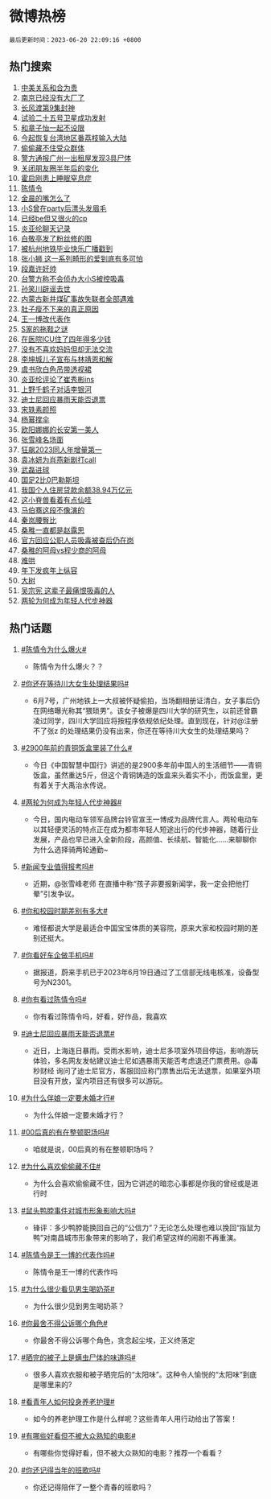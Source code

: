 # 微博热榜

`最后更新时间：2023-06-20 22:09:16 +0800`

## 热门搜索

1. [中美关系和合为贵](https://m.weibo.cn/search?containerid=100103type%3D1%26t%3D10%26q%3D%23%E4%B8%AD%E7%BE%8E%E5%85%B3%E7%B3%BB%E5%92%8C%E5%90%88%E4%B8%BA%E8%B4%B5%23&stream_entry_id=51&isnewpage=1&extparam=seat%3D1%26stream_entry_id%3D51%26c_type%3D51%26dgr%3D0%26pos%3D0%26cate%3D10103%26filter_type%3Drealtimehot%26display_time%3D1687270155%26pre_seqid%3D1687270155476027219129&luicode=10000011&lfid=106003type%253D25%2526t%253D3%2526disable_hot%253D1%2526filter_type%253Drealtimehot)
1. [南京已经没有大厂了](https://m.weibo.cn/search?containerid=100103type%3D1%26t%3D10%26q%3D%E5%8D%97%E4%BA%AC%E5%B7%B2%E7%BB%8F%E6%B2%A1%E6%9C%89%E5%A4%A7%E5%8E%82%E4%BA%86&stream_entry_id=31&isnewpage=1&extparam=seat%3D1%26dgr%3D0%26filter_type%3Drealtimehot%26lcate%3D5001%26stream_entry_id%3D31%26realpos%3D1%26q%3D%25E5%258D%2597%25E4%25BA%25AC%25E5%25B7%25B2%25E7%25BB%258F%25E6%25B2%25A1%25E6%259C%2589%25E5%25A4%25A7%25E5%258E%2582%25E4%25BA%2586%26flag%3D1%26c_type%3D31%26cate%3D5001%26pos%3D0%26band_rank%3D1%26display_time%3D1687270155%26pre_seqid%3D1687270155476027219129&luicode=10000011&lfid=106003type%253D25%2526t%253D3%2526disable_hot%253D1%2526filter_type%253Drealtimehot)
1. [长风渡第9集封神](https://m.weibo.cn/search?containerid=100103type%3D1%26t%3D10%26q%3D%23%E9%95%BF%E9%A3%8E%E6%B8%A1%E7%AC%AC9%E9%9B%86%E5%B0%81%E7%A5%9E%23&stream_entry_id=31&isnewpage=1&extparam=seat%3D1%26dgr%3D0%26filter_type%3Drealtimehot%26lcate%3D5001%26stream_entry_id%3D31%26realpos%3D2%26q%3D%2523%25E9%2595%25BF%25E9%25A3%258E%25E6%25B8%25A1%25E7%25AC%25AC9%25E9%259B%2586%25E5%25B0%2581%25E7%25A5%259E%2523%26flag%3D1%26c_type%3D31%26cate%3D5001%26pos%3D1%26band_rank%3D2%26display_time%3D1687270155%26pre_seqid%3D1687270155476027219129&luicode=10000011&lfid=106003type%253D25%2526t%253D3%2526disable_hot%253D1%2526filter_type%253Drealtimehot)
1. [试验二十五号卫星成功发射](https://m.weibo.cn/search?containerid=100103type%3D1%26t%3D10%26q%3D%23%E8%AF%95%E9%AA%8C%E4%BA%8C%E5%8D%81%E4%BA%94%E5%8F%B7%E5%8D%AB%E6%98%9F%E6%88%90%E5%8A%9F%E5%8F%91%E5%B0%84%23&stream_entry_id=31&isnewpage=1&extparam=seat%3D1%26dgr%3D0%26filter_type%3Drealtimehot%26lcate%3D5001%26stream_entry_id%3D31%26realpos%3D3%26q%3D%2523%25E8%25AF%2595%25E9%25AA%258C%25E4%25BA%258C%25E5%258D%2581%25E4%25BA%2594%25E5%258F%25B7%25E5%258D%25AB%25E6%2598%259F%25E6%2588%2590%25E5%258A%259F%25E5%258F%2591%25E5%25B0%2584%2523%26flag%3D0%26c_type%3D31%26cate%3D5001%26pos%3D2%26band_rank%3D3%26display_time%3D1687270155%26pre_seqid%3D1687270155476027219129&luicode=10000011&lfid=106003type%253D25%2526t%253D3%2526disable_hot%253D1%2526filter_type%253Drealtimehot)
1. [和章子怡一起不设限](https://m.weibo.cn/search?containerid=100103type%3D1%26t%3D10%26q%3D%23%E5%92%8C%E7%AB%A0%E5%AD%90%E6%80%A1%E4%B8%80%E8%B5%B7%E4%B8%8D%E8%AE%BE%E9%99%90%23&stream_entry_id=31&isnewpage=1&extparam=seat%3D1%26adid%3D193575%26lcate%3D5001%26topic_ad%3D1%26stream_entry_id%3D31%26filter_type%3Drealtimehot%26q%3D%2523%25E5%2592%258C%25E7%25AB%25A0%25E5%25AD%2590%25E6%2580%25A1%25E4%25B8%2580%25E8%25B5%25B7%25E4%25B8%258D%25E8%25AE%25BE%25E9%2599%2590%2523%26dgr%3D0%26c_type%3D31%26is_ad_pos%3D1%26cate%3D5001%26pos%3D3%26band_rank%3D4%26display_time%3D1687270155%26pre_seqid%3D1687270155476027219129&luicode=10000011&lfid=106003type%253D25%2526t%253D3%2526disable_hot%253D1%2526filter_type%253Drealtimehot)
1. [今起恢复台湾地区番荔枝输入大陆](https://m.weibo.cn/search?containerid=100103type%3D1%26t%3D10%26q%3D%23%E4%BB%8A%E8%B5%B7%E6%81%A2%E5%A4%8D%E5%8F%B0%E6%B9%BE%E5%9C%B0%E5%8C%BA%E7%95%AA%E8%8D%94%E6%9E%9D%E8%BE%93%E5%85%A5%E5%A4%A7%E9%99%86%23&stream_entry_id=31&isnewpage=1&extparam=seat%3D1%26dgr%3D0%26filter_type%3Drealtimehot%26lcate%3D5001%26stream_entry_id%3D31%26realpos%3D4%26q%3D%2523%25E4%25BB%258A%25E8%25B5%25B7%25E6%2581%25A2%25E5%25A4%258D%25E5%258F%25B0%25E6%25B9%25BE%25E5%259C%25B0%25E5%258C%25BA%25E7%2595%25AA%25E8%258D%2594%25E6%259E%259D%25E8%25BE%2593%25E5%2585%25A5%25E5%25A4%25A7%25E9%2599%2586%2523%26flag%3D2%26c_type%3D31%26cate%3D5001%26pos%3D4%26band_rank%3D4%26display_time%3D1687270155%26pre_seqid%3D1687270155476027219129&luicode=10000011&lfid=106003type%253D25%2526t%253D3%2526disable_hot%253D1%2526filter_type%253Drealtimehot)
1. [偷偷藏不住受众群体](https://m.weibo.cn/search?containerid=100103type%3D1%26t%3D10%26q%3D%23%E5%81%B7%E5%81%B7%E8%97%8F%E4%B8%8D%E4%BD%8F%E5%8F%97%E4%BC%97%E7%BE%A4%E4%BD%93%23&stream_entry_id=31&isnewpage=1&extparam=seat%3D1%26dgr%3D0%26filter_type%3Drealtimehot%26lcate%3D5001%26stream_entry_id%3D31%26realpos%3D5%26q%3D%2523%25E5%2581%25B7%25E5%2581%25B7%25E8%2597%258F%25E4%25B8%258D%25E4%25BD%258F%25E5%258F%2597%25E4%25BC%2597%25E7%25BE%25A4%25E4%25BD%2593%2523%26flag%3D2%26c_type%3D31%26cate%3D5001%26pos%3D5%26band_rank%3D5%26display_time%3D1687270155%26pre_seqid%3D1687270155476027219129&luicode=10000011&lfid=106003type%253D25%2526t%253D3%2526disable_hot%253D1%2526filter_type%253Drealtimehot)
1. [警方通报广州一出租屋发现3具尸体](https://m.weibo.cn/search?containerid=100103type%3D1%26t%3D10%26q%3D%23%E8%AD%A6%E6%96%B9%E9%80%9A%E6%8A%A5%E5%B9%BF%E5%B7%9E%E4%B8%80%E5%87%BA%E7%A7%9F%E5%B1%8B%E5%8F%91%E7%8E%B03%E5%85%B7%E5%B0%B8%E4%BD%93%23&stream_entry_id=31&isnewpage=1&extparam=seat%3D1%26dgr%3D0%26filter_type%3Drealtimehot%26lcate%3D5001%26stream_entry_id%3D31%26realpos%3D6%26q%3D%2523%25E8%25AD%25A6%25E6%2596%25B9%25E9%2580%259A%25E6%258A%25A5%25E5%25B9%25BF%25E5%25B7%259E%25E4%25B8%2580%25E5%2587%25BA%25E7%25A7%259F%25E5%25B1%258B%25E5%258F%2591%25E7%258E%25B03%25E5%2585%25B7%25E5%25B0%25B8%25E4%25BD%2593%2523%26flag%3D1%26c_type%3D31%26cate%3D5001%26pos%3D6%26band_rank%3D6%26display_time%3D1687270155%26pre_seqid%3D1687270155476027219129&luicode=10000011&lfid=106003type%253D25%2526t%253D3%2526disable_hot%253D1%2526filter_type%253Drealtimehot)
1. [关闭朋友圈半年后的变化](https://m.weibo.cn/search?containerid=100103type%3D1%26t%3D10%26q%3D%23%E5%85%B3%E9%97%AD%E6%9C%8B%E5%8F%8B%E5%9C%88%E5%8D%8A%E5%B9%B4%E5%90%8E%E7%9A%84%E5%8F%98%E5%8C%96%23&stream_entry_id=31&isnewpage=1&extparam=seat%3D1%26dgr%3D0%26filter_type%3Drealtimehot%26lcate%3D5001%26stream_entry_id%3D31%26realpos%3D7%26q%3D%2523%25E5%2585%25B3%25E9%2597%25AD%25E6%259C%258B%25E5%258F%258B%25E5%259C%2588%25E5%258D%258A%25E5%25B9%25B4%25E5%2590%258E%25E7%259A%2584%25E5%258F%2598%25E5%258C%2596%2523%26flag%3D2%26c_type%3D31%26cate%3D5001%26pos%3D7%26band_rank%3D7%26display_time%3D1687270155%26pre_seqid%3D1687270155476027219129&luicode=10000011&lfid=106003type%253D25%2526t%253D3%2526disable_hot%253D1%2526filter_type%253Drealtimehot)
1. [霍启刚患上睡眠窒息症](https://m.weibo.cn/search?containerid=100103type%3D1%26t%3D10%26q%3D%23%E9%9C%8D%E5%90%AF%E5%88%9A%E6%82%A3%E4%B8%8A%E7%9D%A1%E7%9C%A0%E7%AA%92%E6%81%AF%E7%97%87%23&stream_entry_id=31&isnewpage=1&extparam=seat%3D1%26dgr%3D0%26filter_type%3Drealtimehot%26lcate%3D5001%26stream_entry_id%3D31%26realpos%3D8%26q%3D%2523%25E9%259C%258D%25E5%2590%25AF%25E5%2588%259A%25E6%2582%25A3%25E4%25B8%258A%25E7%259D%25A1%25E7%259C%25A0%25E7%25AA%2592%25E6%2581%25AF%25E7%2597%2587%2523%26flag%3D2%26c_type%3D31%26cate%3D5001%26pos%3D8%26band_rank%3D8%26display_time%3D1687270155%26pre_seqid%3D1687270155476027219129&luicode=10000011&lfid=106003type%253D25%2526t%253D3%2526disable_hot%253D1%2526filter_type%253Drealtimehot)
1. [陈情令](https://m.weibo.cn/search?containerid=100103type%3D1%26t%3D10%26q%3D%E9%99%88%E6%83%85%E4%BB%A4&stream_entry_id=31&isnewpage=1&extparam=seat%3D1%26dgr%3D0%26filter_type%3Drealtimehot%26lcate%3D5001%26stream_entry_id%3D31%26realpos%3D9%26q%3D%25E9%2599%2588%25E6%2583%2585%25E4%25BB%25A4%26flag%3D16%26c_type%3D31%26cate%3D5001%26pos%3D9%26band_rank%3D9%26display_time%3D1687270155%26pre_seqid%3D1687270155476027219129&luicode=10000011&lfid=106003type%253D25%2526t%253D3%2526disable_hot%253D1%2526filter_type%253Drealtimehot)
1. [金晨的嘴怎么了](https://m.weibo.cn/search?containerid=100103type%3D1%26t%3D10%26q%3D%23%E9%87%91%E6%99%A8%E7%9A%84%E5%98%B4%E6%80%8E%E4%B9%88%E4%BA%86%23&stream_entry_id=31&isnewpage=1&extparam=seat%3D1%26dgr%3D0%26filter_type%3Drealtimehot%26lcate%3D5001%26stream_entry_id%3D31%26realpos%3D10%26q%3D%2523%25E9%2587%2591%25E6%2599%25A8%25E7%259A%2584%25E5%2598%25B4%25E6%2580%258E%25E4%25B9%2588%25E4%25BA%2586%2523%26flag%3D0%26c_type%3D31%26cate%3D5001%26pos%3D10%26band_rank%3D10%26display_time%3D1687270155%26pre_seqid%3D1687270155476027219129&luicode=10000011&lfid=106003type%253D25%2526t%253D3%2526disable_hot%253D1%2526filter_type%253Drealtimehot)
1. [小S曾在party后漂头发眉毛](https://m.weibo.cn/search?containerid=100103type%3D1%26t%3D10%26q%3D%23%E5%B0%8FS%E6%9B%BE%E5%9C%A8party%E5%90%8E%E6%BC%82%E5%A4%B4%E5%8F%91%E7%9C%89%E6%AF%9B%23&stream_entry_id=31&isnewpage=1&extparam=seat%3D1%26dgr%3D0%26filter_type%3Drealtimehot%26lcate%3D5001%26stream_entry_id%3D31%26realpos%3D11%26q%3D%2523%25E5%25B0%258FS%25E6%259B%25BE%25E5%259C%25A8party%25E5%2590%258E%25E6%25BC%2582%25E5%25A4%25B4%25E5%258F%2591%25E7%259C%2589%25E6%25AF%259B%2523%26flag%3D2%26c_type%3D31%26cate%3D5001%26pos%3D11%26band_rank%3D11%26display_time%3D1687270155%26pre_seqid%3D1687270155476027219129&luicode=10000011&lfid=106003type%253D25%2526t%253D3%2526disable_hot%253D1%2526filter_type%253Drealtimehot)
1. [已经be但又很火的cp](https://m.weibo.cn/search?containerid=100103type%3D1%26t%3D10%26q%3D%23%E5%B7%B2%E7%BB%8Fbe%E4%BD%86%E5%8F%88%E5%BE%88%E7%81%AB%E7%9A%84cp%23&stream_entry_id=31&isnewpage=1&extparam=seat%3D1%26dgr%3D0%26filter_type%3Drealtimehot%26lcate%3D5001%26stream_entry_id%3D31%26realpos%3D12%26q%3D%2523%25E5%25B7%25B2%25E7%25BB%258Fbe%25E4%25BD%2586%25E5%258F%2588%25E5%25BE%2588%25E7%2581%25AB%25E7%259A%2584cp%2523%26flag%3D2%26c_type%3D31%26cate%3D5001%26pos%3D12%26band_rank%3D12%26display_time%3D1687270155%26pre_seqid%3D1687270155476027219129&luicode=10000011&lfid=106003type%253D25%2526t%253D3%2526disable_hot%253D1%2526filter_type%253Drealtimehot)
1. [炎亚纶聊天记录](https://m.weibo.cn/search?containerid=100103type%3D1%26t%3D10%26q%3D%23%E7%82%8E%E4%BA%9A%E7%BA%B6%E8%81%8A%E5%A4%A9%E8%AE%B0%E5%BD%95%23&stream_entry_id=31&isnewpage=1&extparam=seat%3D1%26dgr%3D0%26filter_type%3Drealtimehot%26lcate%3D5001%26stream_entry_id%3D31%26realpos%3D13%26q%3D%2523%25E7%2582%258E%25E4%25BA%259A%25E7%25BA%25B6%25E8%2581%258A%25E5%25A4%25A9%25E8%25AE%25B0%25E5%25BD%2595%2523%26flag%3D0%26c_type%3D31%26cate%3D5001%26pos%3D13%26band_rank%3D13%26display_time%3D1687270155%26pre_seqid%3D1687270155476027219129&luicode=10000011&lfid=106003type%253D25%2526t%253D3%2526disable_hot%253D1%2526filter_type%253Drealtimehot)
1. [白敬亭发了粉丝修的图](https://m.weibo.cn/search?containerid=100103type%3D1%26t%3D10%26q%3D%23%E7%99%BD%E6%95%AC%E4%BA%AD%E5%8F%91%E4%BA%86%E7%B2%89%E4%B8%9D%E4%BF%AE%E7%9A%84%E5%9B%BE%23&stream_entry_id=31&isnewpage=1&extparam=seat%3D1%26dgr%3D0%26filter_type%3Drealtimehot%26lcate%3D5001%26stream_entry_id%3D31%26realpos%3D14%26q%3D%2523%25E7%2599%25BD%25E6%2595%25AC%25E4%25BA%25AD%25E5%258F%2591%25E4%25BA%2586%25E7%25B2%2589%25E4%25B8%259D%25E4%25BF%25AE%25E7%259A%2584%25E5%259B%25BE%2523%26flag%3D1%26c_type%3D31%26cate%3D5001%26pos%3D14%26band_rank%3D14%26display_time%3D1687270155%26pre_seqid%3D1687270155476027219129&luicode=10000011&lfid=106003type%253D25%2526t%253D3%2526disable_hot%253D1%2526filter_type%253Drealtimehot)
1. [被杭州地铁毕业快乐广播戳到](https://m.weibo.cn/search?containerid=100103type%3D1%26t%3D10%26q%3D%23%E8%A2%AB%E6%9D%AD%E5%B7%9E%E5%9C%B0%E9%93%81%E6%AF%95%E4%B8%9A%E5%BF%AB%E4%B9%90%E5%B9%BF%E6%92%AD%E6%88%B3%E5%88%B0%23&stream_entry_id=31&isnewpage=1&extparam=seat%3D1%26lcate%3D5001%26dgr%3D0%26stream_entry_id%3D31%26filter_type%3Drealtimehot%26q%3D%2523%25E8%25A2%25AB%25E6%259D%25AD%25E5%25B7%259E%25E5%259C%25B0%25E9%2593%2581%25E6%25AF%2595%25E4%25B8%259A%25E5%25BF%25AB%25E4%25B9%2590%25E5%25B9%25BF%25E6%2592%25AD%25E6%2588%25B3%25E5%2588%25B0%2523%26adid%3D194003%26pos%3D15%26c_type%3D31%26realpos%3D15%26flag%3D1%26cate%3D5001%26band_rank%3D15%26display_time%3D1687270155%26pre_seqid%3D1687270155476027219129&luicode=10000011&lfid=106003type%253D25%2526t%253D3%2526disable_hot%253D1%2526filter_type%253Drealtimehot)
1. [张小狮 这一系列畸形的爱到底有多可怕](https://m.weibo.cn/search?containerid=100103type%3D1%26t%3D10%26q%3D%E5%BC%A0%E5%B0%8F%E7%8B%AE+%E8%BF%99%E4%B8%80%E7%B3%BB%E5%88%97%E7%95%B8%E5%BD%A2%E7%9A%84%E7%88%B1%E5%88%B0%E5%BA%95%E6%9C%89%E5%A4%9A%E5%8F%AF%E6%80%95&stream_entry_id=31&isnewpage=1&extparam=seat%3D1%26dgr%3D0%26filter_type%3Drealtimehot%26lcate%3D5001%26stream_entry_id%3D31%26realpos%3D16%26q%3D%25E5%25BC%25A0%25E5%25B0%258F%25E7%258B%25AE%2520%25E8%25BF%2599%25E4%25B8%2580%25E7%25B3%25BB%25E5%2588%2597%25E7%2595%25B8%25E5%25BD%25A2%25E7%259A%2584%25E7%2588%25B1%25E5%2588%25B0%25E5%25BA%2595%25E6%259C%2589%25E5%25A4%259A%25E5%258F%25AF%25E6%2580%2595%26flag%3D1%26c_type%3D31%26cate%3D5001%26pos%3D16%26band_rank%3D16%26display_time%3D1687270155%26pre_seqid%3D1687270155476027219129&luicode=10000011&lfid=106003type%253D25%2526t%253D3%2526disable_hot%253D1%2526filter_type%253Drealtimehot)
1. [段嘉许好帅](https://m.weibo.cn/search?containerid=100103type%3D1%26t%3D10%26q%3D%E6%AE%B5%E5%98%89%E8%AE%B8%E5%A5%BD%E5%B8%85&stream_entry_id=31&isnewpage=1&extparam=seat%3D1%26dgr%3D0%26filter_type%3Drealtimehot%26lcate%3D5001%26stream_entry_id%3D31%26realpos%3D17%26q%3D%25E6%25AE%25B5%25E5%2598%2589%25E8%25AE%25B8%25E5%25A5%25BD%25E5%25B8%2585%26flag%3D1%26c_type%3D31%26cate%3D5001%26pos%3D17%26band_rank%3D17%26display_time%3D1687270155%26pre_seqid%3D1687270155476027219129&luicode=10000011&lfid=106003type%253D25%2526t%253D3%2526disable_hot%253D1%2526filter_type%253Drealtimehot)
1. [台警方称不会侦办大小S被控吸毒](https://m.weibo.cn/search?containerid=100103type%3D1%26t%3D10%26q%3D%23%E5%8F%B0%E8%AD%A6%E6%96%B9%E7%A7%B0%E4%B8%8D%E4%BC%9A%E4%BE%A6%E5%8A%9E%E5%A4%A7%E5%B0%8FS%E8%A2%AB%E6%8E%A7%E5%90%B8%E6%AF%92%23&stream_entry_id=31&isnewpage=1&extparam=seat%3D1%26dgr%3D0%26filter_type%3Drealtimehot%26lcate%3D5001%26stream_entry_id%3D31%26realpos%3D18%26q%3D%2523%25E5%258F%25B0%25E8%25AD%25A6%25E6%2596%25B9%25E7%25A7%25B0%25E4%25B8%258D%25E4%25BC%259A%25E4%25BE%25A6%25E5%258A%259E%25E5%25A4%25A7%25E5%25B0%258FS%25E8%25A2%25AB%25E6%258E%25A7%25E5%2590%25B8%25E6%25AF%2592%2523%26flag%3D0%26c_type%3D31%26cate%3D5001%26pos%3D18%26band_rank%3D18%26display_time%3D1687270155%26pre_seqid%3D1687270155476027219129&luicode=10000011&lfid=106003type%253D25%2526t%253D3%2526disable_hot%253D1%2526filter_type%253Drealtimehot)
1. [孙笑川辟谣去世](https://m.weibo.cn/search?containerid=100103type%3D1%26t%3D10%26q%3D%23%E5%AD%99%E7%AC%91%E5%B7%9D%E8%BE%9F%E8%B0%A3%E5%8E%BB%E4%B8%96%23&stream_entry_id=31&isnewpage=1&extparam=seat%3D1%26dgr%3D0%26filter_type%3Drealtimehot%26lcate%3D5001%26stream_entry_id%3D31%26realpos%3D19%26q%3D%2523%25E5%25AD%2599%25E7%25AC%2591%25E5%25B7%259D%25E8%25BE%259F%25E8%25B0%25A3%25E5%258E%25BB%25E4%25B8%2596%2523%26flag%3D2%26c_type%3D31%26cate%3D5001%26pos%3D19%26band_rank%3D19%26display_time%3D1687270155%26pre_seqid%3D1687270155476027219129&luicode=10000011&lfid=106003type%253D25%2526t%253D3%2526disable_hot%253D1%2526filter_type%253Drealtimehot)
1. [内蒙古新井煤矿事故失联者全部遇难](https://m.weibo.cn/search?containerid=100103type%3D1%26t%3D10%26q%3D%23%E5%86%85%E8%92%99%E5%8F%A4%E6%96%B0%E4%BA%95%E7%85%A4%E7%9F%BF%E4%BA%8B%E6%95%85%E5%A4%B1%E8%81%94%E8%80%85%E5%85%A8%E9%83%A8%E9%81%87%E9%9A%BE%23&stream_entry_id=31&isnewpage=1&extparam=seat%3D1%26dgr%3D0%26filter_type%3Drealtimehot%26lcate%3D5001%26stream_entry_id%3D31%26realpos%3D20%26q%3D%2523%25E5%2586%2585%25E8%2592%2599%25E5%258F%25A4%25E6%2596%25B0%25E4%25BA%2595%25E7%2585%25A4%25E7%259F%25BF%25E4%25BA%258B%25E6%2595%2585%25E5%25A4%25B1%25E8%2581%2594%25E8%2580%2585%25E5%2585%25A8%25E9%2583%25A8%25E9%2581%2587%25E9%259A%25BE%2523%26flag%3D0%26c_type%3D31%26cate%3D5001%26pos%3D20%26band_rank%3D20%26display_time%3D1687270155%26pre_seqid%3D1687270155476027219129&luicode=10000011&lfid=106003type%253D25%2526t%253D3%2526disable_hot%253D1%2526filter_type%253Drealtimehot)
1. [肚子瘦不下来的真正原因](https://m.weibo.cn/search?containerid=100103type%3D1%26t%3D10%26q%3D%E8%82%9A%E5%AD%90%E7%98%A6%E4%B8%8D%E4%B8%8B%E6%9D%A5%E7%9A%84%E7%9C%9F%E6%AD%A3%E5%8E%9F%E5%9B%A0&stream_entry_id=31&isnewpage=1&extparam=seat%3D1%26dgr%3D0%26filter_type%3Drealtimehot%26lcate%3D5001%26stream_entry_id%3D31%26realpos%3D21%26q%3D%25E8%2582%259A%25E5%25AD%2590%25E7%2598%25A6%25E4%25B8%258D%25E4%25B8%258B%25E6%259D%25A5%25E7%259A%2584%25E7%259C%259F%25E6%25AD%25A3%25E5%258E%259F%25E5%259B%25A0%26flag%3D2%26c_type%3D31%26cate%3D5001%26pos%3D21%26band_rank%3D21%26display_time%3D1687270155%26pre_seqid%3D1687270155476027219129&luicode=10000011&lfid=106003type%253D25%2526t%253D3%2526disable_hot%253D1%2526filter_type%253Drealtimehot)
1. [王一博改代表作](https://m.weibo.cn/search?containerid=100103type%3D1%26t%3D10%26q%3D%23%E7%8E%8B%E4%B8%80%E5%8D%9A%E6%94%B9%E4%BB%A3%E8%A1%A8%E4%BD%9C%23&stream_entry_id=31&isnewpage=1&extparam=seat%3D1%26dgr%3D0%26filter_type%3Drealtimehot%26lcate%3D5001%26stream_entry_id%3D31%26realpos%3D22%26q%3D%2523%25E7%258E%258B%25E4%25B8%2580%25E5%258D%259A%25E6%2594%25B9%25E4%25BB%25A3%25E8%25A1%25A8%25E4%25BD%259C%2523%26flag%3D0%26c_type%3D31%26cate%3D5001%26pos%3D22%26band_rank%3D22%26display_time%3D1687270155%26pre_seqid%3D1687270155476027219129&luicode=10000011&lfid=106003type%253D25%2526t%253D3%2526disable_hot%253D1%2526filter_type%253Drealtimehot)
1. [S家的拖鞋之谜](https://m.weibo.cn/search?containerid=100103type%3D1%26t%3D10%26q%3DS%E5%AE%B6%E7%9A%84%E6%8B%96%E9%9E%8B%E4%B9%8B%E8%B0%9C&stream_entry_id=31&isnewpage=1&extparam=seat%3D1%26dgr%3D0%26filter_type%3Drealtimehot%26lcate%3D5001%26stream_entry_id%3D31%26realpos%3D23%26q%3DS%25E5%25AE%25B6%25E7%259A%2584%25E6%258B%2596%25E9%259E%258B%25E4%25B9%258B%25E8%25B0%259C%26flag%3D0%26c_type%3D31%26cate%3D5001%26pos%3D23%26band_rank%3D23%26display_time%3D1687270155%26pre_seqid%3D1687270155476027219129&luicode=10000011&lfid=106003type%253D25%2526t%253D3%2526disable_hot%253D1%2526filter_type%253Drealtimehot)
1. [在医院ICU住了四年得多少钱](https://m.weibo.cn/search?containerid=100103type%3D1%26t%3D10%26q%3D%E5%9C%A8%E5%8C%BB%E9%99%A2ICU%E4%BD%8F%E4%BA%86%E5%9B%9B%E5%B9%B4%E5%BE%97%E5%A4%9A%E5%B0%91%E9%92%B1&stream_entry_id=31&isnewpage=1&extparam=seat%3D1%26dgr%3D0%26filter_type%3Drealtimehot%26lcate%3D5001%26stream_entry_id%3D31%26realpos%3D24%26q%3D%25E5%259C%25A8%25E5%258C%25BB%25E9%2599%25A2ICU%25E4%25BD%258F%25E4%25BA%2586%25E5%259B%259B%25E5%25B9%25B4%25E5%25BE%2597%25E5%25A4%259A%25E5%25B0%2591%25E9%2592%25B1%26flag%3D0%26c_type%3D31%26cate%3D5001%26pos%3D24%26band_rank%3D24%26display_time%3D1687270155%26pre_seqid%3D1687270155476027219129&luicode=10000011&lfid=106003type%253D25%2526t%253D3%2526disable_hot%253D1%2526filter_type%253Drealtimehot)
1. [没有不喜欢妈妈但却无法交流](https://m.weibo.cn/search?containerid=100103type%3D1%26t%3D10%26q%3D%E6%B2%A1%E6%9C%89%E4%B8%8D%E5%96%9C%E6%AC%A2%E5%A6%88%E5%A6%88%E4%BD%86%E5%8D%B4%E6%97%A0%E6%B3%95%E4%BA%A4%E6%B5%81&stream_entry_id=31&isnewpage=1&extparam=seat%3D1%26dgr%3D0%26filter_type%3Drealtimehot%26lcate%3D5001%26stream_entry_id%3D31%26realpos%3D25%26q%3D%25E6%25B2%25A1%25E6%259C%2589%25E4%25B8%258D%25E5%2596%259C%25E6%25AC%25A2%25E5%25A6%2588%25E5%25A6%2588%25E4%25BD%2586%25E5%258D%25B4%25E6%2597%25A0%25E6%25B3%2595%25E4%25BA%25A4%25E6%25B5%2581%26flag%3D0%26c_type%3D31%26cate%3D5001%26pos%3D25%26band_rank%3D25%26display_time%3D1687270155%26pre_seqid%3D1687270155476027219129&luicode=10000011&lfid=106003type%253D25%2526t%253D3%2526disable_hot%253D1%2526filter_type%253Drealtimehot)
1. [李坤城儿子宣布与林靖恩和解](https://m.weibo.cn/search?containerid=100103type%3D1%26t%3D10%26q%3D%23%E6%9D%8E%E5%9D%A4%E5%9F%8E%E5%84%BF%E5%AD%90%E5%AE%A3%E5%B8%83%E4%B8%8E%E6%9E%97%E9%9D%96%E6%81%A9%E5%92%8C%E8%A7%A3%23&stream_entry_id=31&isnewpage=1&extparam=seat%3D1%26dgr%3D0%26filter_type%3Drealtimehot%26lcate%3D5001%26stream_entry_id%3D31%26realpos%3D26%26q%3D%2523%25E6%259D%258E%25E5%259D%25A4%25E5%259F%258E%25E5%2584%25BF%25E5%25AD%2590%25E5%25AE%25A3%25E5%25B8%2583%25E4%25B8%258E%25E6%259E%2597%25E9%259D%2596%25E6%2581%25A9%25E5%2592%258C%25E8%25A7%25A3%2523%26flag%3D1%26c_type%3D31%26cate%3D5001%26pos%3D26%26band_rank%3D26%26display_time%3D1687270155%26pre_seqid%3D1687270155476027219129&luicode=10000011&lfid=106003type%253D25%2526t%253D3%2526disable_hot%253D1%2526filter_type%253Drealtimehot)
1. [虞书欣白色吊带透视裙](https://m.weibo.cn/search?containerid=100103type%3D1%26t%3D10%26q%3D%23%E8%99%9E%E4%B9%A6%E6%AC%A3%E7%99%BD%E8%89%B2%E5%90%8A%E5%B8%A6%E9%80%8F%E8%A7%86%E8%A3%99%23&stream_entry_id=31&isnewpage=1&extparam=seat%3D1%26dgr%3D0%26filter_type%3Drealtimehot%26lcate%3D5001%26stream_entry_id%3D31%26realpos%3D27%26q%3D%2523%25E8%2599%259E%25E4%25B9%25A6%25E6%25AC%25A3%25E7%2599%25BD%25E8%2589%25B2%25E5%2590%258A%25E5%25B8%25A6%25E9%2580%258F%25E8%25A7%2586%25E8%25A3%2599%2523%26flag%3D1%26c_type%3D31%26cate%3D5001%26pos%3D27%26band_rank%3D27%26display_time%3D1687270155%26pre_seqid%3D1687270155476027219129&luicode=10000011&lfid=106003type%253D25%2526t%253D3%2526disable_hot%253D1%2526filter_type%253Drealtimehot)
1. [炎亚纶评论了崔秀彬ins](https://m.weibo.cn/search?containerid=100103type%3D1%26t%3D10%26q%3D%23%E7%82%8E%E4%BA%9A%E7%BA%B6%E8%AF%84%E8%AE%BA%E4%BA%86%E5%B4%94%E7%A7%80%E5%BD%ACins%23&stream_entry_id=31&isnewpage=1&extparam=seat%3D1%26dgr%3D0%26filter_type%3Drealtimehot%26lcate%3D5001%26stream_entry_id%3D31%26realpos%3D28%26q%3D%2523%25E7%2582%258E%25E4%25BA%259A%25E7%25BA%25B6%25E8%25AF%2584%25E8%25AE%25BA%25E4%25BA%2586%25E5%25B4%2594%25E7%25A7%2580%25E5%25BD%25ACins%2523%26flag%3D0%26c_type%3D31%26cate%3D5001%26pos%3D28%26band_rank%3D28%26display_time%3D1687270155%26pre_seqid%3D1687270155476027219129&luicode=10000011&lfid=106003type%253D25%2526t%253D3%2526disable_hot%253D1%2526filter_type%253Drealtimehot)
1. [上野千鹤子对话李银河](https://m.weibo.cn/search?containerid=100103type%3D1%26t%3D10%26q%3D%23%E4%B8%8A%E9%87%8E%E5%8D%83%E9%B9%A4%E5%AD%90%E5%AF%B9%E8%AF%9D%E6%9D%8E%E9%93%B6%E6%B2%B3%23&stream_entry_id=31&isnewpage=1&extparam=seat%3D1%26dgr%3D0%26filter_type%3Drealtimehot%26lcate%3D5001%26stream_entry_id%3D31%26realpos%3D29%26q%3D%2523%25E4%25B8%258A%25E9%2587%258E%25E5%258D%2583%25E9%25B9%25A4%25E5%25AD%2590%25E5%25AF%25B9%25E8%25AF%259D%25E6%259D%258E%25E9%2593%25B6%25E6%25B2%25B3%2523%26flag%3D1%26c_type%3D31%26cate%3D5001%26pos%3D29%26band_rank%3D29%26display_time%3D1687270155%26pre_seqid%3D1687270155476027219129&luicode=10000011&lfid=106003type%253D25%2526t%253D3%2526disable_hot%253D1%2526filter_type%253Drealtimehot)
1. [迪士尼回应暴雨天能否退票](https://m.weibo.cn/search?containerid=100103type%3D1%26t%3D10%26q%3D%23%E8%BF%AA%E5%A3%AB%E5%B0%BC%E5%9B%9E%E5%BA%94%E6%9A%B4%E9%9B%A8%E5%A4%A9%E8%83%BD%E5%90%A6%E9%80%80%E7%A5%A8%23&stream_entry_id=31&isnewpage=1&extparam=seat%3D1%26dgr%3D0%26filter_type%3Drealtimehot%26lcate%3D5001%26stream_entry_id%3D31%26realpos%3D30%26q%3D%2523%25E8%25BF%25AA%25E5%25A3%25AB%25E5%25B0%25BC%25E5%259B%259E%25E5%25BA%2594%25E6%259A%25B4%25E9%259B%25A8%25E5%25A4%25A9%25E8%2583%25BD%25E5%2590%25A6%25E9%2580%2580%25E7%25A5%25A8%2523%26flag%3D0%26c_type%3D31%26cate%3D5001%26pos%3D30%26band_rank%3D30%26display_time%3D1687270155%26pre_seqid%3D1687270155476027219129&luicode=10000011&lfid=106003type%253D25%2526t%253D3%2526disable_hot%253D1%2526filter_type%253Drealtimehot)
1. [宋轶素颜照](https://m.weibo.cn/search?containerid=100103type%3D1%26t%3D10%26q%3D%23%E5%AE%8B%E8%BD%B6%E7%B4%A0%E9%A2%9C%E7%85%A7%23&stream_entry_id=31&isnewpage=1&extparam=seat%3D1%26dgr%3D0%26filter_type%3Drealtimehot%26lcate%3D5001%26stream_entry_id%3D31%26realpos%3D31%26q%3D%2523%25E5%25AE%258B%25E8%25BD%25B6%25E7%25B4%25A0%25E9%25A2%259C%25E7%2585%25A7%2523%26flag%3D0%26c_type%3D31%26cate%3D5001%26pos%3D31%26band_rank%3D31%26display_time%3D1687270155%26pre_seqid%3D1687270155476027219129&luicode=10000011&lfid=106003type%253D25%2526t%253D3%2526disable_hot%253D1%2526filter_type%253Drealtimehot)
1. [杨幂撑伞](https://m.weibo.cn/search?containerid=100103type%3D1%26t%3D10%26q%3D%23%E6%9D%A8%E5%B9%82%E6%92%91%E4%BC%9E%23&stream_entry_id=31&isnewpage=1&extparam=seat%3D1%26dgr%3D0%26filter_type%3Drealtimehot%26lcate%3D5001%26stream_entry_id%3D31%26realpos%3D32%26q%3D%2523%25E6%259D%25A8%25E5%25B9%2582%25E6%2592%2591%25E4%25BC%259E%2523%26flag%3D0%26c_type%3D31%26cate%3D5001%26pos%3D32%26band_rank%3D32%26display_time%3D1687270155%26pre_seqid%3D1687270155476027219129&luicode=10000011&lfid=106003type%253D25%2526t%253D3%2526disable_hot%253D1%2526filter_type%253Drealtimehot)
1. [欧阳娜娜的长安第一美人](https://m.weibo.cn/search?containerid=100103type%3D1%26t%3D10%26q%3D%23%E6%AC%A7%E9%98%B3%E5%A8%9C%E5%A8%9C%E7%9A%84%E9%95%BF%E5%AE%89%E7%AC%AC%E4%B8%80%E7%BE%8E%E4%BA%BA%23&stream_entry_id=31&isnewpage=1&extparam=seat%3D1%26dgr%3D0%26filter_type%3Drealtimehot%26lcate%3D5001%26stream_entry_id%3D31%26realpos%3D33%26q%3D%2523%25E6%25AC%25A7%25E9%2598%25B3%25E5%25A8%259C%25E5%25A8%259C%25E7%259A%2584%25E9%2595%25BF%25E5%25AE%2589%25E7%25AC%25AC%25E4%25B8%2580%25E7%25BE%258E%25E4%25BA%25BA%2523%26flag%3D0%26c_type%3D31%26cate%3D5001%26pos%3D33%26band_rank%3D33%26display_time%3D1687270155%26pre_seqid%3D1687270155476027219129&luicode=10000011&lfid=106003type%253D25%2526t%253D3%2526disable_hot%253D1%2526filter_type%253Drealtimehot)
1. [张雪峰名场面](https://m.weibo.cn/search?containerid=100103type%3D1%26t%3D10%26q%3D%E5%BC%A0%E9%9B%AA%E5%B3%B0%E5%90%8D%E5%9C%BA%E9%9D%A2&stream_entry_id=31&isnewpage=1&extparam=seat%3D1%26dgr%3D0%26filter_type%3Drealtimehot%26lcate%3D5001%26stream_entry_id%3D31%26realpos%3D34%26q%3D%25E5%25BC%25A0%25E9%259B%25AA%25E5%25B3%25B0%25E5%2590%258D%25E5%259C%25BA%25E9%259D%25A2%26flag%3D0%26c_type%3D31%26cate%3D5001%26pos%3D34%26band_rank%3D34%26display_time%3D1687270155%26pre_seqid%3D1687270155476027219129&luicode=10000011&lfid=106003type%253D25%2526t%253D3%2526disable_hot%253D1%2526filter_type%253Drealtimehot)
1. [狂飙2023同人年增量第一](https://m.weibo.cn/search?containerid=100103type%3D1%26t%3D10%26q%3D%23%E7%8B%82%E9%A3%992023%E5%90%8C%E4%BA%BA%E5%B9%B4%E5%A2%9E%E9%87%8F%E7%AC%AC%E4%B8%80%23&stream_entry_id=31&isnewpage=1&extparam=seat%3D1%26dgr%3D0%26filter_type%3Drealtimehot%26lcate%3D5001%26stream_entry_id%3D31%26realpos%3D35%26q%3D%2523%25E7%258B%2582%25E9%25A3%25992023%25E5%2590%258C%25E4%25BA%25BA%25E5%25B9%25B4%25E5%25A2%259E%25E9%2587%258F%25E7%25AC%25AC%25E4%25B8%2580%2523%26flag%3D1%26c_type%3D31%26cate%3D5001%26pos%3D35%26band_rank%3D35%26display_time%3D1687270155%26pre_seqid%3D1687270155476027219129&luicode=10000011&lfid=106003type%253D25%2526t%253D3%2526disable_hot%253D1%2526filter_type%253Drealtimehot)
1. [袁冰妍为肖燕新剧打call](https://m.weibo.cn/search?containerid=100103type%3D1%26t%3D10%26q%3D%23%E8%A2%81%E5%86%B0%E5%A6%8D%E4%B8%BA%E8%82%96%E7%87%95%E6%96%B0%E5%89%A7%E6%89%93call%23&stream_entry_id=31&isnewpage=1&extparam=seat%3D1%26dgr%3D0%26filter_type%3Drealtimehot%26lcate%3D5001%26stream_entry_id%3D31%26realpos%3D36%26q%3D%2523%25E8%25A2%2581%25E5%2586%25B0%25E5%25A6%258D%25E4%25B8%25BA%25E8%2582%2596%25E7%2587%2595%25E6%2596%25B0%25E5%2589%25A7%25E6%2589%2593call%2523%26flag%3D1%26c_type%3D31%26cate%3D5001%26pos%3D36%26band_rank%3D36%26display_time%3D1687270155%26pre_seqid%3D1687270155476027219129&luicode=10000011&lfid=106003type%253D25%2526t%253D3%2526disable_hot%253D1%2526filter_type%253Drealtimehot)
1. [武磊进球](https://m.weibo.cn/search?containerid=100103type%3D1%26t%3D10%26q%3D%E6%AD%A6%E7%A3%8A%E8%BF%9B%E7%90%83&stream_entry_id=31&isnewpage=1&extparam=seat%3D1%26dgr%3D0%26filter_type%3Drealtimehot%26lcate%3D5001%26stream_entry_id%3D31%26realpos%3D37%26q%3D%25E6%25AD%25A6%25E7%25A3%258A%25E8%25BF%259B%25E7%2590%2583%26flag%3D1%26c_type%3D31%26cate%3D5001%26pos%3D37%26band_rank%3D37%26display_time%3D1687270155%26pre_seqid%3D1687270155476027219129&luicode=10000011&lfid=106003type%253D25%2526t%253D3%2526disable_hot%253D1%2526filter_type%253Drealtimehot)
1. [国足2比0巴勒斯坦](https://m.weibo.cn/search?containerid=100103type%3D1%26t%3D10%26q%3D%23%E5%9B%BD%E8%B6%B32%E6%AF%940%E5%B7%B4%E5%8B%92%E6%96%AF%E5%9D%A6%23&stream_entry_id=31&isnewpage=1&extparam=seat%3D1%26dgr%3D0%26filter_type%3Drealtimehot%26lcate%3D5001%26stream_entry_id%3D31%26realpos%3D38%26q%3D%2523%25E5%259B%25BD%25E8%25B6%25B32%25E6%25AF%25940%25E5%25B7%25B4%25E5%258B%2592%25E6%2596%25AF%25E5%259D%25A6%2523%26flag%3D1%26c_type%3D31%26cate%3D5001%26pos%3D38%26band_rank%3D38%26display_time%3D1687270155%26pre_seqid%3D1687270155476027219129&luicode=10000011&lfid=106003type%253D25%2526t%253D3%2526disable_hot%253D1%2526filter_type%253Drealtimehot)
1. [我国个人住房贷款余额38.94万亿元](https://m.weibo.cn/search?containerid=100103type%3D1%26t%3D10%26q%3D%23%E6%88%91%E5%9B%BD%E4%B8%AA%E4%BA%BA%E4%BD%8F%E6%88%BF%E8%B4%B7%E6%AC%BE%E4%BD%99%E9%A2%9D38.94%E4%B8%87%E4%BA%BF%E5%85%83%23&stream_entry_id=31&isnewpage=1&extparam=seat%3D1%26dgr%3D0%26filter_type%3Drealtimehot%26lcate%3D5001%26stream_entry_id%3D31%26realpos%3D39%26q%3D%2523%25E6%2588%2591%25E5%259B%25BD%25E4%25B8%25AA%25E4%25BA%25BA%25E4%25BD%258F%25E6%2588%25BF%25E8%25B4%25B7%25E6%25AC%25BE%25E4%25BD%2599%25E9%25A2%259D38.94%25E4%25B8%2587%25E4%25BA%25BF%25E5%2585%2583%2523%26flag%3D0%26c_type%3D31%26cate%3D5001%26pos%3D39%26band_rank%3D39%26display_time%3D1687270155%26pre_seqid%3D1687270155476027219129&luicode=10000011&lfid=106003type%253D25%2526t%253D3%2526disable_hot%253D1%2526filter_type%253Drealtimehot)
1. [这小脊兽看着有点仙哇](https://m.weibo.cn/search?containerid=100103type%3D1%26t%3D10%26q%3D%E8%BF%99%E5%B0%8F%E8%84%8A%E5%85%BD%E7%9C%8B%E7%9D%80%E6%9C%89%E7%82%B9%E4%BB%99%E5%93%87&stream_entry_id=31&isnewpage=1&extparam=seat%3D1%26dgr%3D0%26filter_type%3Drealtimehot%26lcate%3D5001%26stream_entry_id%3D31%26realpos%3D40%26q%3D%25E8%25BF%2599%25E5%25B0%258F%25E8%2584%258A%25E5%2585%25BD%25E7%259C%258B%25E7%259D%2580%25E6%259C%2589%25E7%2582%25B9%25E4%25BB%2599%25E5%2593%2587%26flag%3D1%26c_type%3D31%26cate%3D5001%26pos%3D40%26band_rank%3D40%26display_time%3D1687270155%26pre_seqid%3D1687270155476027219129&luicode=10000011&lfid=106003type%253D25%2526t%253D3%2526disable_hot%253D1%2526filter_type%253Drealtimehot)
1. [马伯骞这段不像演的](https://m.weibo.cn/search?containerid=100103type%3D1%26t%3D10%26q%3D%23%E9%A9%AC%E4%BC%AF%E9%AA%9E%E8%BF%99%E6%AE%B5%E4%B8%8D%E5%83%8F%E6%BC%94%E7%9A%84%23&stream_entry_id=31&isnewpage=1&extparam=seat%3D1%26dgr%3D0%26filter_type%3Drealtimehot%26lcate%3D5001%26stream_entry_id%3D31%26realpos%3D41%26q%3D%2523%25E9%25A9%25AC%25E4%25BC%25AF%25E9%25AA%259E%25E8%25BF%2599%25E6%25AE%25B5%25E4%25B8%258D%25E5%2583%258F%25E6%25BC%2594%25E7%259A%2584%2523%26flag%3D0%26c_type%3D31%26cate%3D5001%26pos%3D41%26band_rank%3D41%26display_time%3D1687270155%26pre_seqid%3D1687270155476027219129&luicode=10000011&lfid=106003type%253D25%2526t%253D3%2526disable_hot%253D1%2526filter_type%253Drealtimehot)
1. [秦岚腰臀比](https://m.weibo.cn/search?containerid=100103type%3D1%26t%3D10%26q%3D%23%E7%A7%A6%E5%B2%9A%E8%85%B0%E8%87%80%E6%AF%94%23&stream_entry_id=31&isnewpage=1&extparam=seat%3D1%26dgr%3D0%26filter_type%3Drealtimehot%26lcate%3D5001%26stream_entry_id%3D31%26realpos%3D42%26q%3D%2523%25E7%25A7%25A6%25E5%25B2%259A%25E8%2585%25B0%25E8%2587%2580%25E6%25AF%2594%2523%26flag%3D0%26c_type%3D31%26cate%3D5001%26pos%3D42%26band_rank%3D42%26display_time%3D1687270155%26pre_seqid%3D1687270155476027219129&luicode=10000011&lfid=106003type%253D25%2526t%253D3%2526disable_hot%253D1%2526filter_type%253Drealtimehot)
1. [桑稚一直都是赵露思](https://m.weibo.cn/search?containerid=100103type%3D1%26t%3D10%26q%3D%23%E6%A1%91%E7%A8%9A%E4%B8%80%E7%9B%B4%E9%83%BD%E6%98%AF%E8%B5%B5%E9%9C%B2%E6%80%9D%23&stream_entry_id=31&isnewpage=1&extparam=seat%3D1%26dgr%3D0%26filter_type%3Drealtimehot%26lcate%3D5001%26stream_entry_id%3D31%26realpos%3D43%26q%3D%2523%25E6%25A1%2591%25E7%25A8%259A%25E4%25B8%2580%25E7%259B%25B4%25E9%2583%25BD%25E6%2598%25AF%25E8%25B5%25B5%25E9%259C%25B2%25E6%2580%259D%2523%26flag%3D1%26c_type%3D31%26cate%3D5001%26pos%3D43%26band_rank%3D43%26display_time%3D1687270155%26pre_seqid%3D1687270155476027219129&luicode=10000011&lfid=106003type%253D25%2526t%253D3%2526disable_hot%253D1%2526filter_type%253Drealtimehot)
1. [官方回应公职人员吸毒被查后仍在岗](https://m.weibo.cn/search?containerid=100103type%3D1%26t%3D10%26q%3D%23%E5%AE%98%E6%96%B9%E5%9B%9E%E5%BA%94%E5%85%AC%E8%81%8C%E4%BA%BA%E5%91%98%E5%90%B8%E6%AF%92%E8%A2%AB%E6%9F%A5%E5%90%8E%E4%BB%8D%E5%9C%A8%E5%B2%97%23&stream_entry_id=31&isnewpage=1&extparam=seat%3D1%26dgr%3D0%26filter_type%3Drealtimehot%26lcate%3D5001%26stream_entry_id%3D31%26realpos%3D44%26q%3D%2523%25E5%25AE%2598%25E6%2596%25B9%25E5%259B%259E%25E5%25BA%2594%25E5%2585%25AC%25E8%2581%258C%25E4%25BA%25BA%25E5%2591%2598%25E5%2590%25B8%25E6%25AF%2592%25E8%25A2%25AB%25E6%259F%25A5%25E5%2590%258E%25E4%25BB%258D%25E5%259C%25A8%25E5%25B2%2597%2523%26flag%3D0%26c_type%3D31%26cate%3D5001%26pos%3D44%26band_rank%3D44%26display_time%3D1687270155%26pre_seqid%3D1687270155476027219129&luicode=10000011&lfid=106003type%253D25%2526t%253D3%2526disable_hot%253D1%2526filter_type%253Drealtimehot)
1. [桑稚的阿母vs程少商的阿母](https://m.weibo.cn/search?containerid=100103type%3D1%26t%3D10%26q%3D%23%E6%A1%91%E7%A8%9A%E7%9A%84%E9%98%BF%E6%AF%8Dvs%E7%A8%8B%E5%B0%91%E5%95%86%E7%9A%84%E9%98%BF%E6%AF%8D%23&stream_entry_id=31&isnewpage=1&extparam=seat%3D1%26dgr%3D0%26filter_type%3Drealtimehot%26lcate%3D5001%26stream_entry_id%3D31%26realpos%3D45%26q%3D%2523%25E6%25A1%2591%25E7%25A8%259A%25E7%259A%2584%25E9%2598%25BF%25E6%25AF%258Dvs%25E7%25A8%258B%25E5%25B0%2591%25E5%2595%2586%25E7%259A%2584%25E9%2598%25BF%25E6%25AF%258D%2523%26flag%3D1%26c_type%3D31%26cate%3D5001%26pos%3D45%26band_rank%3D45%26display_time%3D1687270155%26pre_seqid%3D1687270155476027219129&luicode=10000011&lfid=106003type%253D25%2526t%253D3%2526disable_hot%253D1%2526filter_type%253Drealtimehot)
1. [难哄](https://m.weibo.cn/search?containerid=100103type%3D1%26t%3D10%26q%3D%E9%9A%BE%E5%93%84&stream_entry_id=31&isnewpage=1&extparam=seat%3D1%26dgr%3D0%26filter_type%3Drealtimehot%26lcate%3D5001%26stream_entry_id%3D31%26realpos%3D46%26q%3D%25E9%259A%25BE%25E5%2593%2584%26flag%3D0%26c_type%3D31%26cate%3D5001%26pos%3D46%26band_rank%3D46%26display_time%3D1687270155%26pre_seqid%3D1687270155476027219129&luicode=10000011&lfid=106003type%253D25%2526t%253D3%2526disable_hot%253D1%2526filter_type%253Drealtimehot)
1. [年下发疯年上纵容](https://m.weibo.cn/search?containerid=100103type%3D1%26t%3D10%26q%3D%E5%B9%B4%E4%B8%8B%E5%8F%91%E7%96%AF%E5%B9%B4%E4%B8%8A%E7%BA%B5%E5%AE%B9&stream_entry_id=31&isnewpage=1&extparam=seat%3D1%26dgr%3D0%26filter_type%3Drealtimehot%26lcate%3D5001%26stream_entry_id%3D31%26realpos%3D47%26q%3D%25E5%25B9%25B4%25E4%25B8%258B%25E5%258F%2591%25E7%2596%25AF%25E5%25B9%25B4%25E4%25B8%258A%25E7%25BA%25B5%25E5%25AE%25B9%26flag%3D1%26c_type%3D31%26cate%3D5001%26pos%3D47%26band_rank%3D47%26display_time%3D1687270155%26pre_seqid%3D1687270155476027219129&luicode=10000011&lfid=106003type%253D25%2526t%253D3%2526disable_hot%253D1%2526filter_type%253Drealtimehot)
1. [大树](https://m.weibo.cn/search?containerid=100103type%3D1%26t%3D10%26q%3D%E5%A4%A7%E6%A0%91&stream_entry_id=31&isnewpage=1&extparam=seat%3D1%26dgr%3D0%26filter_type%3Drealtimehot%26lcate%3D5001%26stream_entry_id%3D31%26realpos%3D48%26q%3D%25E5%25A4%25A7%25E6%25A0%2591%26flag%3D1%26c_type%3D31%26cate%3D5001%26pos%3D48%26band_rank%3D48%26display_time%3D1687270155%26pre_seqid%3D1687270155476027219129&luicode=10000011&lfid=106003type%253D25%2526t%253D3%2526disable_hot%253D1%2526filter_type%253Drealtimehot)
1. [吴宗宪 这辈子最痛恨吸毒的人](https://m.weibo.cn/search?containerid=100103type%3D1%26t%3D10%26q%3D%E5%90%B4%E5%AE%97%E5%AE%AA+%E8%BF%99%E8%BE%88%E5%AD%90%E6%9C%80%E7%97%9B%E6%81%A8%E5%90%B8%E6%AF%92%E7%9A%84%E4%BA%BA&stream_entry_id=31&isnewpage=1&extparam=seat%3D1%26dgr%3D0%26filter_type%3Drealtimehot%26lcate%3D5001%26stream_entry_id%3D31%26realpos%3D49%26q%3D%25E5%2590%25B4%25E5%25AE%2597%25E5%25AE%25AA%2520%25E8%25BF%2599%25E8%25BE%2588%25E5%25AD%2590%25E6%259C%2580%25E7%2597%259B%25E6%2581%25A8%25E5%2590%25B8%25E6%25AF%2592%25E7%259A%2584%25E4%25BA%25BA%26flag%3D0%26c_type%3D31%26cate%3D5001%26pos%3D49%26band_rank%3D49%26display_time%3D1687270155%26pre_seqid%3D1687270155476027219129&luicode=10000011&lfid=106003type%253D25%2526t%253D3%2526disable_hot%253D1%2526filter_type%253Drealtimehot)
1. [两轮为何成为年轻人代步神器](https://m.weibo.cn/search?containerid=100103type%3D1%26t%3D10%26q%3D%23%E4%B8%A4%E8%BD%AE%E4%B8%BA%E4%BD%95%E6%88%90%E4%B8%BA%E5%B9%B4%E8%BD%BB%E4%BA%BA%E4%BB%A3%E6%AD%A5%E7%A5%9E%E5%99%A8%23&stream_entry_id=31&isnewpage=1&extparam=seat%3D1%26dgr%3D0%26filter_type%3Drealtimehot%26lcate%3D5001%26stream_entry_id%3D31%26realpos%3D50%26q%3D%2523%25E4%25B8%25A4%25E8%25BD%25AE%25E4%25B8%25BA%25E4%25BD%2595%25E6%2588%2590%25E4%25B8%25BA%25E5%25B9%25B4%25E8%25BD%25BB%25E4%25BA%25BA%25E4%25BB%25A3%25E6%25AD%25A5%25E7%25A5%259E%25E5%2599%25A8%2523%26flag%3D0%26c_type%3D31%26cate%3D5001%26pos%3D50%26band_rank%3D50%26display_time%3D1687270155%26pre_seqid%3D1687270155476027219129&luicode=10000011&lfid=106003type%253D25%2526t%253D3%2526disable_hot%253D1%2526filter_type%253Drealtimehot)

## 热门话题

1. [#陈情令为什么爆火#](https://m.weibo.cn/search?containerid=231522type%3D1%26t%3D10%26q%3D%23%E9%99%88%E6%83%85%E4%BB%A4%E4%B8%BA%E4%BB%80%E4%B9%88%E7%88%86%E7%81%AB%23&stream_entry_id=128&isnewpage=1&extparam=seat%3D1%26cate%3D5004%26c_type%3D128%26lcate%3D5004%26unitid%3D1687249987105%26dgr%3D0%26pos%3D1-0-0%26display_time%3D1687270156%26pre_seqid%3D1687270156339013079164&luicode=10000011&lfid=231648_-_4)
    - 陈情令为什么爆火？？

1. [#你还在等待川大女生处理结果吗#](https://m.weibo.cn/search?containerid=231522type%3D1%26t%3D10%26q%3D%23%E4%BD%A0%E8%BF%98%E5%9C%A8%E7%AD%89%E5%BE%85%E5%B7%9D%E5%A4%A7%E5%A5%B3%E7%94%9F%E5%A4%84%E7%90%86%E7%BB%93%E6%9E%9C%E5%90%97%23&stream_entry_id=128&isnewpage=1&extparam=seat%3D1%26cate%3D5004%26c_type%3D128%26lcate%3D5004%26unitid%3D1687217530568%26dgr%3D0%26pos%3D1-0-1%26display_time%3D1687270156%26pre_seqid%3D1687270156339013079164&luicode=10000011&lfid=231648_-_4)
    - 6月7号，广州地铁上一大叔被怀疑偷拍，当场翻相册证清白，女子事后仍在网络曝光称其“猥琐男”。该女子被爆是四川大学的研究生，以前还曾霸凌过同学，四川大学回应将按程序依规依纪处理。直到现在，针对@注册不了张z 的处理结果仍没有出来，你还在等待川大女生的处理结果吗？

1. [#2900年前的青铜饭盒里装了什么#](https://m.weibo.cn/search?containerid=231522type%3D1%26t%3D10%26q%3D%232900%E5%B9%B4%E5%89%8D%E7%9A%84%E9%9D%92%E9%93%9C%E9%A5%AD%E7%9B%92%E9%87%8C%E8%A3%85%E4%BA%86%E4%BB%80%E4%B9%88%23&stream_entry_id=128&isnewpage=1&extparam=seat%3D1%26cate%3D5004%26c_type%3D128%26lcate%3D5004%26unitid%3D1687265273735%26dgr%3D0%26pos%3D1-0-2%26display_time%3D1687270156%26pre_seqid%3D1687270156339013079164&luicode=10000011&lfid=231648_-_4)
    - 今日《中国智慧中国行》讲述的是2900多年前中国人的生活细节——青铜饭盒，虽然重达5斤，但这个青铜铸造的饭盒来头着实不小，而饭盒里，更有着关于大禹治水传说。

1. [#两轮为何成为年轻人代步神器#](https://m.weibo.cn/search?containerid=231522type%3D1%26t%3D10%26q%3D%23%E4%B8%A4%E8%BD%AE%E4%B8%BA%E4%BD%95%E6%88%90%E4%B8%BA%E5%B9%B4%E8%BD%BB%E4%BA%BA%E4%BB%A3%E6%AD%A5%E7%A5%9E%E5%99%A8%23&stream_entry_id=128&isnewpage=1&extparam=seat%3D1%26cate%3D5004%26c_type%3D128%26lcate%3D5004%26unitid%3D1687266504838%26dgr%3D0%26pos%3D1-0-3%26display_time%3D1687270156%26pre_seqid%3D1687270156339013079164&luicode=10000011&lfid=231648_-_4)
    - 今日，国内电动车领军品牌台铃官宣王一博成为品牌代言人。两轮电动车以其轻便灵活的特点正在成为都市年轻人短途出行的代步神器，随着行业发展，产品也早已进入全新阶段，高颜值、长续航、智能化......来聊聊你为什么选择骑两轮通勤~

1. [#新闻专业值得报考吗#](https://m.weibo.cn/search?containerid=231522type%3D1%26t%3D10%26q%3D%23%E6%96%B0%E9%97%BB%E4%B8%93%E4%B8%9A%E5%80%BC%E5%BE%97%E6%8A%A5%E8%80%83%E5%90%97%23&stream_entry_id=128&isnewpage=1&extparam=seat%3D1%26cate%3D5004%26c_type%3D128%26lcate%3D5004%26unitid%3D1687150972474%26dgr%3D0%26pos%3D1-0-4%26display_time%3D1687270156%26pre_seqid%3D1687270156339013079164&luicode=10000011&lfid=231648_-_4)
    - 近期，@张雪峰老师 在直播中称“孩子非要报新闻学，我一定会把他打晕”引发争议。

1. [#你和校园时期差别有多大#](https://m.weibo.cn/search?containerid=231522type%3D1%26t%3D10%26q%3D%23%E4%BD%A0%E5%92%8C%E6%A0%A1%E5%9B%AD%E6%97%B6%E6%9C%9F%E5%B7%AE%E5%88%AB%E6%9C%89%E5%A4%9A%E5%A4%A7%23&stream_entry_id=128&isnewpage=1&extparam=seat%3D1%26cate%3D5004%26c_type%3D128%26lcate%3D5004%26unitid%3D1687259874849%26dgr%3D0%26pos%3D1-0-5%26display_time%3D1687270156%26pre_seqid%3D1687270156339013079164&luicode=10000011&lfid=231648_-_4)
    - 难怪都说大学是最适合中国宝宝体质的美容院，原来大家和校园时期的差别还挺大。

1. [#你看好车企做手机吗#](https://m.weibo.cn/search?containerid=231522type%3D1%26t%3D10%26q%3D%23%E4%BD%A0%E7%9C%8B%E5%A5%BD%E8%BD%A6%E4%BC%81%E5%81%9A%E6%89%8B%E6%9C%BA%E5%90%97%23&stream_entry_id=128&isnewpage=1&extparam=seat%3D1%26cate%3D5004%26c_type%3D128%26lcate%3D5004%26unitid%3D1687246072219%26dgr%3D0%26pos%3D1-0-6%26display_time%3D1687270156%26pre_seqid%3D1687270156339013079164&luicode=10000011&lfid=231648_-_4)
    - 据报道，蔚来手机已于2023年6月19日通过了工信部无线电核准，设备型号为N2301。

1. [#你有看过陈情令吗#](https://m.weibo.cn/search?containerid=231522type%3D1%26t%3D10%26q%3D%23%E4%BD%A0%E6%9C%89%E7%9C%8B%E8%BF%87%E9%99%88%E6%83%85%E4%BB%A4%E5%90%97%23&stream_entry_id=128&isnewpage=1&extparam=seat%3D1%26cate%3D5004%26c_type%3D128%26lcate%3D5004%26unitid%3D1687254475413%26dgr%3D0%26pos%3D1-0-7%26display_time%3D1687270156%26pre_seqid%3D1687270156339013079164&luicode=10000011&lfid=231648_-_4)
    - 你有看过陈情令吗，好看，好作品，我喜欢 ​

1. [#迪士尼回应暴雨天能否退票#](https://m.weibo.cn/search?containerid=231522type%3D1%26t%3D10%26q%3D%23%E8%BF%AA%E5%A3%AB%E5%B0%BC%E5%9B%9E%E5%BA%94%E6%9A%B4%E9%9B%A8%E5%A4%A9%E8%83%BD%E5%90%A6%E9%80%80%E7%A5%A8%23&stream_entry_id=128&isnewpage=1&extparam=seat%3D1%26cate%3D5004%26c_type%3D128%26lcate%3D5004%26unitid%3D1687260178759%26dgr%3D0%26pos%3D1-0-8%26display_time%3D1687270156%26pre_seqid%3D1687270156339013079164&luicode=10000011&lfid=231648_-_4)
    - 近日，上海连日暴雨。受雨水影响，迪士尼多项室外项目停运，影响游玩体验，多名网友发帖建议迪士尼如遇暴雨天能否考虑退还门票费用。@毒秒财经 询问了迪士尼官方，客服回应称门票售出后无法退票，如果室外项目没有开放，室内项目还有很多可以游玩。

1. [#为什么伴娘一定要未婚才行#](https://m.weibo.cn/search?containerid=231522type%3D1%26t%3D10%26q%3D%23%E4%B8%BA%E4%BB%80%E4%B9%88%E4%BC%B4%E5%A8%98%E4%B8%80%E5%AE%9A%E8%A6%81%E6%9C%AA%E5%A9%9A%E6%89%8D%E8%A1%8C%23&stream_entry_id=128&isnewpage=1&extparam=seat%3D1%26cate%3D5004%26c_type%3D128%26lcate%3D5004%26unitid%3D1687231039132%26dgr%3D0%26pos%3D1-0-9%26display_time%3D1687270156%26pre_seqid%3D1687270156339013079164&luicode=10000011&lfid=231648_-_4)
    - 为什么伴娘一定要未婚才行？

1. [#00后真的有在整顿职场吗#](https://m.weibo.cn/search?containerid=231522type%3D1%26t%3D10%26q%3D%2300%E5%90%8E%E7%9C%9F%E7%9A%84%E6%9C%89%E5%9C%A8%E6%95%B4%E9%A1%BF%E8%81%8C%E5%9C%BA%E5%90%97%23&stream_entry_id=128&isnewpage=1&extparam=seat%3D1%26cate%3D5004%26c_type%3D128%26lcate%3D5004%26unitid%3D1687253860035%26dgr%3D0%26pos%3D1-0-10%26display_time%3D1687270156%26pre_seqid%3D1687270156339013079164&luicode=10000011&lfid=231648_-_4)
    - 咱就是说，00后真的有在整顿职场吗？

1. [#为什么喜欢偷偷藏不住#](https://m.weibo.cn/search?containerid=231522type%3D1%26t%3D10%26q%3D%23%E4%B8%BA%E4%BB%80%E4%B9%88%E5%96%9C%E6%AC%A2%E5%81%B7%E5%81%B7%E8%97%8F%E4%B8%8D%E4%BD%8F%23&stream_entry_id=128&isnewpage=1&extparam=seat%3D1%26cate%3D5004%26c_type%3D128%26lcate%3D5004%26unitid%3D1687174396852%26dgr%3D0%26pos%3D1-0-11%26display_time%3D1687270156%26pre_seqid%3D1687270156339013079164&luicode=10000011&lfid=231648_-_4)
    - 为什么会喜欢偷偷藏不住，因为它讲述的暗恋心事都是你我的曾经或是进行时

1. [#鼠头鸭脖事件对城市形象影响大吗#](https://m.weibo.cn/search?containerid=231522type%3D1%26t%3D10%26q%3D%23%E9%BC%A0%E5%A4%B4%E9%B8%AD%E8%84%96%E4%BA%8B%E4%BB%B6%E5%AF%B9%E5%9F%8E%E5%B8%82%E5%BD%A2%E8%B1%A1%E5%BD%B1%E5%93%8D%E5%A4%A7%E5%90%97%23&stream_entry_id=128&isnewpage=1&extparam=seat%3D1%26cate%3D5004%26c_type%3D128%26lcate%3D5004%26unitid%3D1687243949948%26dgr%3D0%26pos%3D1-0-12%26display_time%3D1687270156%26pre_seqid%3D1687270156339013079164&luicode=10000011&lfid=231648_-_4)
    - 锋评：多少鸭脖能换回自己的“公信力”？无论怎么处理也难以挽回“指鼠为鸭”对南昌城市形象带来的影响了，我们希望这样的闹剧不再重演。

1. [#陈情令是王一博的代表作吗#](https://m.weibo.cn/search?containerid=231522type%3D1%26t%3D10%26q%3D%23%E9%99%88%E6%83%85%E4%BB%A4%E6%98%AF%E7%8E%8B%E4%B8%80%E5%8D%9A%E7%9A%84%E4%BB%A3%E8%A1%A8%E4%BD%9C%E5%90%97%23&stream_entry_id=128&isnewpage=1&extparam=seat%3D1%26cate%3D5004%26c_type%3D128%26lcate%3D5004%26unitid%3D1687249414439%26dgr%3D0%26pos%3D1-0-13%26display_time%3D1687270156%26pre_seqid%3D1687270156339013079164&luicode=10000011&lfid=231648_-_4)
    - 陈情令是王一博的代表作吗

1. [#为什么很少看见男生喝奶茶#](https://m.weibo.cn/search?containerid=231522type%3D1%26t%3D10%26q%3D%23%E4%B8%BA%E4%BB%80%E4%B9%88%E5%BE%88%E5%B0%91%E7%9C%8B%E8%A7%81%E7%94%B7%E7%94%9F%E5%96%9D%E5%A5%B6%E8%8C%B6%23&stream_entry_id=128&isnewpage=1&extparam=seat%3D1%26cate%3D5004%26c_type%3D128%26lcate%3D5004%26unitid%3D1687241248206%26dgr%3D0%26pos%3D1-0-14%26display_time%3D1687270156%26pre_seqid%3D1687270156339013079164&luicode=10000011&lfid=231648_-_4)
    - 为什么很少见到男生喝奶茶？

1. [#你最舍不得公诉哪个角色#](https://m.weibo.cn/search?containerid=231522type%3D1%26t%3D10%26q%3D%23%E4%BD%A0%E6%9C%80%E8%88%8D%E4%B8%8D%E5%BE%97%E5%85%AC%E8%AF%89%E5%93%AA%E4%B8%AA%E8%A7%92%E8%89%B2%23&stream_entry_id=128&isnewpage=1&extparam=seat%3D1%26cate%3D5004%26c_type%3D128%26lcate%3D5004%26unitid%3D1687239491214%26dgr%3D0%26pos%3D1-0-15%26display_time%3D1687270156%26pre_seqid%3D1687270156339013079164&luicode=10000011&lfid=231648_-_4)
    - 你最舍不得公诉哪个角色，贪念起尘埃，正义终落定 ​

1. [#晒完的被子上是螨虫尸体的味道吗#](https://m.weibo.cn/search?containerid=231522type%3D1%26t%3D10%26q%3D%23%E6%99%92%E5%AE%8C%E7%9A%84%E8%A2%AB%E5%AD%90%E4%B8%8A%E6%98%AF%E8%9E%A8%E8%99%AB%E5%B0%B8%E4%BD%93%E7%9A%84%E5%91%B3%E9%81%93%E5%90%97%23&stream_entry_id=128&isnewpage=1&extparam=seat%3D1%26cate%3D5004%26c_type%3D128%26lcate%3D5004%26unitid%3D1687161196487%26dgr%3D0%26pos%3D1-0-16%26display_time%3D1687270156%26pre_seqid%3D1687270156339013079164&luicode=10000011&lfid=231648_-_4)
    - 很多人喜欢衣服和被子晒完后的“太阳味”。这种令人愉悦的“太阳味”到底是哪里来的?

1. [#看青年人如何投身养老护理#](https://m.weibo.cn/search?containerid=231522type%3D1%26t%3D10%26q%3D%23%E7%9C%8B%E9%9D%92%E5%B9%B4%E4%BA%BA%E5%A6%82%E4%BD%95%E6%8A%95%E8%BA%AB%E5%85%BB%E8%80%81%E6%8A%A4%E7%90%86%23&stream_entry_id=128&isnewpage=1&extparam=seat%3D1%26cate%3D5004%26c_type%3D128%26lcate%3D5004%26unitid%3D1687098144579%26dgr%3D0%26pos%3D1-0-17%26display_time%3D1687270156%26pre_seqid%3D1687270156339013079164&luicode=10000011&lfid=231648_-_4)
    - 如今的养老护理工作是什么样呢？这些青年人用行动给出了答案！

1. [#有哪些好看但不被大众熟知的电影#](https://m.weibo.cn/search?containerid=231522type%3D1%26t%3D10%26q%3D%23%E6%9C%89%E5%93%AA%E4%BA%9B%E5%A5%BD%E7%9C%8B%E4%BD%86%E4%B8%8D%E8%A2%AB%E5%A4%A7%E4%BC%97%E7%86%9F%E7%9F%A5%E7%9A%84%E7%94%B5%E5%BD%B1%23&stream_entry_id=128&isnewpage=1&extparam=seat%3D1%26cate%3D5004%26c_type%3D128%26lcate%3D5004%26unitid%3D1687266839448%26dgr%3D0%26pos%3D1-0-18%26display_time%3D1687270156%26pre_seqid%3D1687270156339013079164&luicode=10000011&lfid=231648_-_4)
    - 有哪些你觉得好看，但不被大众熟知的电影？推荐一个看看？

1. [#你还记得当年的班歌吗#](https://m.weibo.cn/search?containerid=231522type%3D1%26t%3D10%26q%3D%23%E4%BD%A0%E8%BF%98%E8%AE%B0%E5%BE%97%E5%BD%93%E5%B9%B4%E7%9A%84%E7%8F%AD%E6%AD%8C%E5%90%97%23&stream_entry_id=128&isnewpage=1&extparam=seat%3D1%26cate%3D5004%26c_type%3D128%26lcate%3D5004%26unitid%3D1687266203096%26dgr%3D0%26pos%3D1-0-19%26display_time%3D1687270156%26pre_seqid%3D1687270156339013079164&luicode=10000011&lfid=231648_-_4)
    - 你还记得陪伴了一整个青春的班歌吗？

